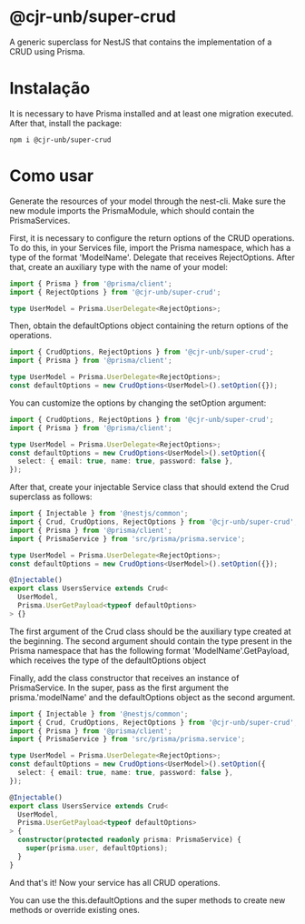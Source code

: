 # @cjr-unb/super-crud
A generic superclass for NestJS that contains the implementation of a CRUD using Prisma.

# Instalação
It is necessary to have Prisma installed and at least one migration executed. After that, install the package:
```
npm i @cjr-unb/super-crud
```
# Como usar
Generate the resources of your model through the nest-cli. Make sure the new module imports the PrismaModule, which should contain the PrismaServices.

First, it is necessary to configure the return options of the CRUD operations. To do this, in your Services file, import the Prisma namespace, which has a type of the format 'ModelName'. Delegate that receives RejectOptions. After that, create an auxiliary type with the name of your model:
```typescript
import { Prisma } from '@prisma/client';
import { RejectOptions } from '@cjr-unb/super-crud';

type UserModel = Prisma.UserDelegate<RejectOptions>;
```
Then, obtain the defaultOptions object containing the return options of the operations.
```typescript
import { CrudOptions, RejectOptions } from '@cjr-unb/super-crud';
import { Prisma } from '@prisma/client';

type UserModel = Prisma.UserDelegate<RejectOptions>;
const defaultOptions = new CrudOptions<UserModel>().setOption({});
```
You can customize the options by changing the setOption argument:
```typescript
import { CrudOptions, RejectOptions } from '@cjr-unb/super-crud';
import { Prisma } from '@prisma/client';

type UserModel = Prisma.UserDelegate<RejectOptions>;
const defaultOptions = new CrudOptions<UserModel>().setOption({
  select: { email: true, name: true, password: false },
});
```
After that, create your injectable Service class that should extend the Crud superclass as follows:
```typescript
import { Injectable } from '@nestjs/common';
import { Crud, CrudOptions, RejectOptions } from '@cjr-unb/super-crud';
import { Prisma } from '@prisma/client';
import { PrismaService } from 'src/prisma/prisma.service';

type UserModel = Prisma.UserDelegate<RejectOptions>;
const defaultOptions = new CrudOptions<UserModel>().setOption({});

@Injectable()
export class UsersService extends Crud<
  UserModel,
  Prisma.UserGetPayload<typeof defaultOptions>
> {}
```
The first argument of the Crud class should be the auxiliary type created at the beginning. The second argument should contain the type present in the Prisma namespace that has the following format 'ModelName'.GetPayload, which receives the type of the defaultOptions object

Finally, add the class constructor that receives an instance of PrismaService. In the super, pass as the first argument the prisma.'modelName' and the defaultOptions object as the second argument.
```typescript
import { Injectable } from '@nestjs/common';
import { Crud, CrudOptions, RejectOptions } from '@cjr-unb/super-crud';
import { Prisma } from '@prisma/client';
import { PrismaService } from 'src/prisma/prisma.service';

type UserModel = Prisma.UserDelegate<RejectOptions>;
const defaultOptions = new CrudOptions<UserModel>().setOption({
  select: { email: true, name: true, password: false },
});

@Injectable()
export class UsersService extends Crud<
  UserModel,
  Prisma.UserGetPayload<typeof defaultOptions>
> {
  constructor(protected readonly prisma: PrismaService) {
    super(prisma.user, defaultOptions);
  }
}

```
And that's it! Now your service has all CRUD operations.

You can use the this.defaultOptions and the super methods to create new methods or override existing ones.